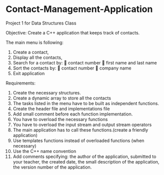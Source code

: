 # Contact-Management-Application
Project 1 for Data Structures Class

Objective: Create a C++ application that keeps track of contacts.

The main menu is following:
1. Create a contact,
2. Display all the contacts,
3. Search for a contact by:
 contact number
 first name and last name
4. Sort the contacts by:
 contact number
 company name
5. Exit application

Requirements:
1. Create the necessary structures.
2. Create a dynamic array to store all the contacts 
3. The tasks listed in the menu have to be built as independent functions. 
4. Create the header file and implementations file 
5. Add small comment before each function implementation. 
6. You have to overload the necessary functions 
7. You have to overload the input stream and output stream operators 
8. The main application has to call these functions.(create a friendly application) 
9. Use templates functions instead of overloaded functions (when necessary) 
10. Use the C++ name convention 
11. Add comments specifying: the author of the application, submitted to your teacher, the created
date, the small description of the application, the version number of the application.
